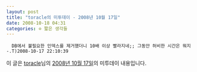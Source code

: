 ```yaml
---
layout: post
title: "toracle의 미투데이 - 2008년 10월 17일"
date: 2008-10-18 04:31
categories: ⊙ 짧은 생각들
---
```



    
      DB에서 불필요한 인덱스를 제거했더니 10배 이상 빨라지네;; 그동안 허비한 시간은 뭐지 -.T)2008-10-17 22:10:39

    
    

이 글은 [toracle](http://me2day.net/toracle)님의 [2008년 10월 17일](http://me2day.net/toracle/2008/10/17#13:10:39)의 미투데이 내용입니다.


   
       
